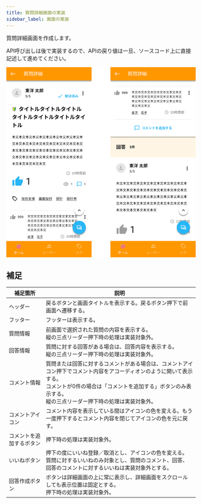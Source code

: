 ```yaml
---
title: 質問詳細画面の実装
sidebar_label: 画面の実装
---
```


質問詳細画面を作成します。

API呼び出しは後で実装するので、APIの戻り値は一旦、ソースコード上に直接記述して進めてください。

![質問詳細画面](screen-detail-question.png)

## 補足

| 補足箇所 | 説明 |
|--|--|
| ヘッダー | 戻るボタンと画面タイトルを表示する。戻るボタン押下で前画面へ遷移する。 |
| フッター | フッターは表示する。 |
| 質問情報 | 前画面で選択された質問の内容を表示する。<br />縦の三点リーダー押下時の処理は実装対象外。 |
| 回答情報 | 質問に対する回答がある場合は、回答内容を表示する。<br />縦の三点リーダー押下時の処理は実装対象外。 |
| コメント情報 | 質問または回答に対するコメントがある場合は、コメントアイコン押下でコメント内容をアコーディオンのように開いて表示する。<br />コメントが0件の場合は「コメントを追加する」ボタンのみ表示する。<br />縦の三点リーダー押下時の処理は実装対象外。 |
| コメントアイコン | コメント内容を表示している間はアイコンの色を変える。もう一度押下するとコメント内容を閉じてアイコンの色を元に戻す。 |
| コメントを追加するボタン | 押下時の処理は実装対象外。 |
| いいねボタン | 押下の度にいいね登録／取消とし、アイコンの色を変える。<br />質問に対するいいねのみ対象とし、質問のコメント、回答、回答のコメントに対するいいねは実装対象外とする。 |
| 回答作成ボタン | ボタンは詳細画面の上に常に表示し、詳細画面をスクロールしても表示位置は固定とする。<br />押下時の処理は実装対象外。 |

